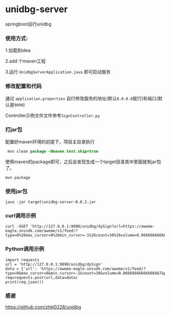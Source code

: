 
# unidbg-server
springboot运行unidbg


### 使用方式:
1.加载到idea

2.add 个maven工程

3.运行 `UnidbgServerApplication.java` 即可启动服务

### 修改配置和代码
通过 `application.properties` 自行修改服务的地址(默认`0.0.0.0`就行)和端口(默认是`9090`)

Controller示例文件文件参考`SignController.py`

### 打jar包
配置好maven环境的前提下，项目主目录执行
````java
 mvn clean package -Dmaven.test.skip=true  
````
使用maven的package即可，之后会发现生成一个target目录其中里面就有jar包了。
```
mvn package
```

### 使用jar包
```
java -jar target\unidbg-server-0.0.2.jar 
```
### curl调用示例
```
curl -XGET 'http://127.0.0.1:9090/unidbg/dySign?url=https://aweme-eagle.snssdk.com/aweme/v1/feed/?type=0%26max_cursor=0%26min_cursor=-1%26count=30%26volume=0.06666666666666667%26pull_type=2%26need_relieve_aweme=0%26ts=1604989727%26app_type=lite%26manifest_version_code=180%26_rticket=1604989727594%26ac=wifi%26device_id=123411234%26iid=123411234%26os_version=8.1.0%26channel=xiaoshangdian_douyin_and19%26version_code=180%26device_type=Pixel%26language=zh%26resolution=1080*1758%26openudid=2dc3087ecc9addf9%26update_version_code=1800%26app_name=aweme%26version_name=1.8.0%26os_api=27%26device_brand=google%26ssmix=a%26device_platform=android%26dpi=540%26aid=1128'
```

### Python调用示例
```
import requests
url = 'http://127.0.0.1:9090/unidbg/dySign'
data = {'url': 'https://aweme-eagle.snssdk.com/aweme/v1/feed/?type=0&max_cursor=0&min_cursor=-1&count=30&volume=0.06666666666666667&pull_type=2&need_relieve_aweme=0&ts=1604989727&app_type=lite&manifest_version_code=180&_rticket=1604989727594&ac=wifi&device_id=123411234&iid=123411234&os_version=8.1.0&channel=xiaoshangdian_douyin_and19&version_code=180&device_type=Pixel&language=zh&resolution=1080*1758&openudid=2dc3087ecc9addf9&update_version_code=1800&app_name=aweme&version_name=1.8.0&os_api=27&device_brand=google&ssmix=a&device_platform=android&dpi=540&aid=1128'}
req=requests.post(url,data=data)
print(req.json())
```

### 感谢
https://github.com/zhkl0228/unidbg

